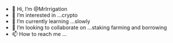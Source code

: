 - 👋 Hi, I’m @MrIrrigation
- 👀 I’m interested in ...crypto
- 🌱 I’m currently learning ...slowly 
- 💞️ I’m looking to collaborate on ...staking farming and borrowing
- 📫 How to reach me ...

<!---
MrIrrigation/MrIrrigation is a ✨ special ✨ repository because its `README.md` (this file) appears on your GitHub profile.
You can click the Preview link to take a look at your changes.
--->
